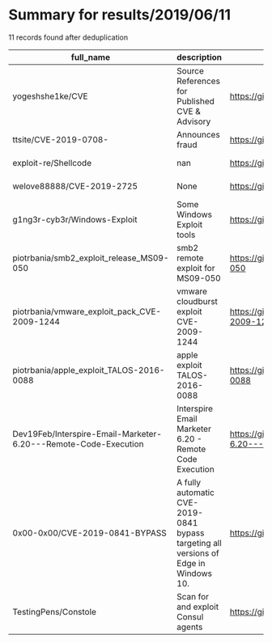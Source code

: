 
# Summary for results/2019/06/11
    
11 records found after deduplication

| full_name | description | html_url | matched_list | matched_count | pushed_at | size | stargazers_count | language | forks_count |
|-----------------------------------------------------------------|--------------------------------------------------------------------------------------|------------------------------------------------------------------------------------|---------------------------|-----------------|---------------------------|--------|--------------------|------------|---------------|
| yogeshshe1ke/CVE | Source References for Published CVE & Advisory | https://github.com/yogeshshe1ke/CVE | ['exploit'] | 1 | 2019-06-11 11:37:33+00:00 | 27 | 5 | Python | 1 |
| ttsite/CVE-2019-0708- | Announces fraud | https://github.com/ttsite/CVE-2019-0708- | ['cve-2'] | 1 | 2019-06-11 14:50:33+00:00 | 107 | 1 | | 0 |
| exploit-re/Shellcode | nan | https://github.com/exploit-re/Shellcode | ['shellcode'] | 1 | 2019-06-11 12:25:35+00:00 | 6 | 0 | Assembly | 0 |
| welove88888/CVE-2019-2725 | None | https://github.com/welove88888/CVE-2019-2725 | ['cve-2'] | 1 | 2019-06-11 00:50:11+00:00 | 510 | 2 | Python | 1 |
| g1ng3r-cyb3r/Windows-Exploit | Some Windows Exploit tools | https://github.com/g1ng3r-cyb3r/Windows-Exploit | ['exploit'] | 1 | 2019-06-11 03:15:10+00:00 | 298 | 0 | | 0 |
| piotrbania/smb2_exploit_release_MS09-050 | smb2 remote exploit for MS09-050 | https://github.com/piotrbania/smb2_exploit_release_MS09-050 | ['exploit'] | 1 | 2019-06-11 13:48:18+00:00 | 140 | 1 | C++ | 0 |
| piotrbania/vmware_exploit_pack_CVE-2009-1244 | vmware cloudburst exploit CVE-2009-1244 | https://github.com/piotrbania/vmware_exploit_pack_CVE-2009-1244 | ['cve-2', 'exploit'] | 2 | 2019-06-11 13:49:03+00:00 | 107 | 1 | C | 0 |
| piotrbania/apple_exploit_TALOS-2016-0088 | apple exploit TALOS-2016-0088 | https://github.com/piotrbania/apple_exploit_TALOS-2016-0088 | ['exploit'] | 1 | 2019-06-11 09:11:30+00:00 | 8 | 2 | C | 0 |
| Dev19Feb/Interspire-Email-Marketer-6.20---Remote-Code-Execution | Interspire Email Marketer 6.20 - Remote Code Execution | https://github.com/Dev19Feb/Interspire-Email-Marketer-6.20---Remote-Code-Execution | ['remote code execution'] | 1 | 2019-06-11 17:27:57+00:00 | 2 | 0 | nan | 0 |
| 0x00-0x00/CVE-2019-0841-BYPASS | A fully automatic CVE-2019-0841 bypass targeting all versions of Edge in Windows 10. | https://github.com/0x00-0x00/CVE-2019-0841-BYPASS | ['cve-2'] | 1 | 2019-06-11 20:49:42+00:00 | 54721 | 58 | C++ | 30 |
| TestingPens/Constole | Scan for and exploit Consul agents | https://github.com/TestingPens/Constole | ['exploit'] | 1 | 2019-06-11 22:02:38+00:00 | 6 | 35 | Python | 8 |
